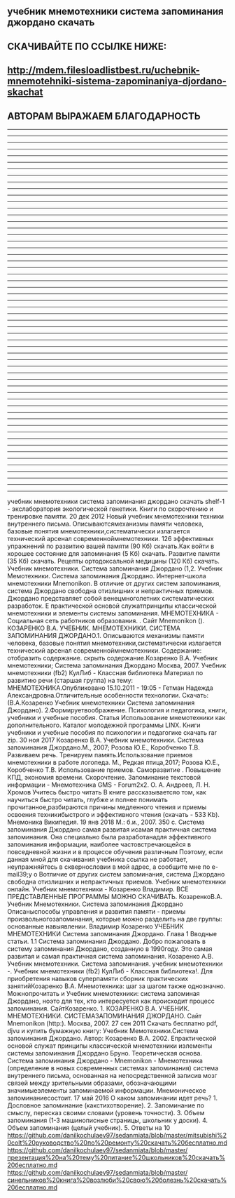 учебник мнемотехники система запоминания джордано скачать
--------------------------------------------------
СКАЧИВАЙТЕ ПО ССЫЛКЕ НИЖЕ:
--------------------------------------------------
http://mdem.filesloadlistbest.ru/uchebnik-mnemotehniki-sistema-zapominaniya-djordano-skachat
--------------------------------------------------
АВТОРАМ ВЫРАЖАЕМ БЛАГОДАРНОСТЬ
--------------------------------------------------
--------------------------------------------------
--------------------------------------------------
--------------------------------------------------
--------------------------------------------------
--------------------------------------------------
--------------------------------------------------
--------------------------------------------------
--------------------------------------------------
--------------------------------------------------
--------------------------------------------------
--------------------------------------------------
--------------------------------------------------
--------------------------------------------------
--------------------------------------------------
--------------------------------------------------
--------------------------------------------------
--------------------------------------------------
--------------------------------------------------
--------------------------------------------------
--------------------------------------------------
--------------------------------------------------
--------------------------------------------------
--------------------------------------------------
--------------------------------------------------
--------------------------------------------------
--------------------------------------------------
--------------------------------------------------
--------------------------------------------------
--------------------------------------------------
--------------------------------------------------
--------------------------------------------------
--------------------------------------------------
--------------------------------------------------
--------------------------------------------------
--------------------------------------------------
--------------------------------------------------
--------------------------------------------------
--------------------------------------------------
--------------------------------------------------
--------------------------------------------------
--------------------------------------------------
--------------------------------------------------
--------------------------------------------------
--------------------------------------------------
--------------------------------------------------
--------------------------------------------------
--------------------------------------------------
--------------------------------------------------
--------------------------------------------------
--------------------------------------------------
--------------------------------------------------
--------------------------------------------------
--------------------------------------------------
--------------------------------------------------
--------------------------------------------------
--------------------------------------------------
учебник мнемотехники система запоминания джордано скачать shelf-1 - экслаборатория экологической генетики. Книги по скорочтению и тренировке памяти. 20 дек 2012  Новый учебник мнемотехники техники внутреннего письма. Описываютсямеханизмы памяти человека, базовые понятия мнемотехники,систематически излагается технический арсенал современноймнемотехники. 126 эффективных упражнений по развитию вашей памяти (90 Кб) скачать.Как войти в хорошее состояние для запоминания (5 Кб) скачать. Развитие памяти (35 Кб) скачать. Рецепты ортодоксальной медицины (120 Кб) скачать. Учебник мнемотехники. Система запоминания Джордано (1,2. Учебник Мемотехники. Система запоминания Джордано. Интернет-школа мнемотехники Mnemonikon. В отличие от других систем запоминания, система Джордано свободна отизлишних и непрактичных приемов. Джордано представляет собой венецмноголетних систематических разработок. Е практической основой служатпринципы классической мнемотехники и элементы системы запоминания. МНЕМОТЕХНИКА - Социальная сеть работников образования. . Сайт Mnemonikon (). КОЗАРЕНКО В.А. УЧЕБНИК. МНЕМОТЕХНИКИ. СИСТЕМА ЗАПОМИНАНИЯ ДЖОРДАНО.1. Описываются механизмы памяти человека, базовые понятия мнемотехники,систематически излагается технический арсенал современноймнемотехники. Содержание: отобразить содержание. скрыть содержание.Козаренко В.А. Учебник мнемотехники; Система запоминания Джордано Москва, 2007. Учебник мнемотехники (fb2)  КулЛиб - Классная библиотека
Материал по развитию речи (старшая группа) на тему: МНЕМОТЕХНИКА.Опубликовано 15.10.2011 - 19:05 - Гетман Надежда Александровна.Отличительные особенности технологии.  Скачать:  (В.А.Козаренко Учебник мнемотехники Система запоминания Джордано). 2.Формируетвоображение. Психология и педагогика, книги, учебники и учебные пособия. Статья Использование мнемотехники как дополнительного. Каталог молодежной программы LINX. Книги учебники и учебные пособия по психологии и педагогике скачать rar zip. 30 ноя 2017  Козаренко В.А. Учебник мнемотехники. Система запоминания Джордано.М., 2007; Розова Ю.Е., Коробченко Т.В. Развиваем речь. Тренируем память.Использование приемов мнемотехники в работе логопеда. М., Редкая птица,2017; Розова Ю.Е., Коробченко Т.В. Использование приемов. Саморазвитие . Повышение КПД, экономия времени. Скорочтение. Запоминание текстовой информации - Мнемотехника GMS - Forum2x2. О. А. Андреев, Л. Н. Хромов Учитесь быстро читать В книге рассказываетсяо том, как научиться быстро читать, глубже и полнее понимать прочитанное,разбираются причины медленного чтения и приемы освоения техникибыстрого и эффективного чтения (скачать - 533 Kb). Мнемоника  Википедия. 19 янв 2018  М.: б.и., 2007. 350 c. Система запоминания Джордано самая развитая исамая практичная система запоминания. Она специально была разработанадля эффективного запоминания информации, наиболее частовстречающейся в повседневной жизни и в процессе обучения различным
Поэтому, если данная мной для скачивания учебника ссылка не работает, неупражняйтесь в сквернословии в мой адрес, а сообщите мне по e-mail39;у о  Вотличие от других систем запоминания, система Джордано свободна отизлишних и непрактичных приемов.  Учебник мнемотехники онлайн. Учебник мнемотехники - Козаренко Владимир. ВСЕ ПРЕДСТАВЛЕННЫЕ ПРОГРАММЫ МОЖНО СКАЧИВАТЬ.  КозаренкоВ.А. Учебник Мнемотехники. Система запоминания Джордано  Описаныспособы управления и развития памяти - приемы произвольногозапоминания, которые можно разделить на две группы: основанные навыявлении. Владимир Козаренко УЧЕБНИК МНЕМОТЕХНИКИ Система запоминания Джордано. Глава 1 Вводные статьи. 1.1 Система запоминания Джордано. Добро пожаловать в систему запоминания Джордано, созданную в 1990году. Это самая развитая и самая практичная система запоминания. Козаренко А.В. Учебник мнемотехники. Система запоминания. учебник мнемотехники -. Учебник мнемотехники (fb2)  КулЛиб - Классная библиотека!. Для приобретения навыков суперпамяти сборник практических занятийКозаренко В.А. Мнемотехника: шаг за шагом также однозначно. Можнопрочитать и Учебник мнемотехники: система запоминая Джордано, ноэто для тех, кто интересуется как происходит процесс запоминания. СайтКозаренко. 1. КОЗАРЕНКО В.А. УЧЕБНИК. МНЕМОТЕХНИКИ. СИСТЕМАЗАПОМИНАНИЯ ДЖОРДАНО. Сайт Mnemonikon (http:). Москва, 2007. 27 сен 2011  Скачать бесплатно pdf, djvu и купить бумажную книгу: Учебник Мемотехники.Система запоминания Джордано. Автор: Козаренко В.А. 2002.  Епрактической основой служат принципы классической мнемотехники иэлементы системы запоминания Джордано Бруно. Теоретическая основа. Система запоминания Джордано - Mnemonikon -
Мнемотехника (определение в новых современных системах запоминания) система внутреннего письма, основанная на непосредственной записив мозг связей между зрительными образами, обозначающими значимыеэлементы запоминаемой информации. Мнемоническое запоминаниесостоит. 17 май 2016  О каком запоминании идет речь? 1. Дословное запоминание (какстихотворение). 2. Запоминание по смыслу, пересказ своими словами (уровень точности). 3. Объем запоминания (1-3 машинописные страницы, школьник у доски). 4. Объем запоминания (целый учебник). 5. Ответы на 10
https://github.com/danilkochulaev97/sedanmiata/blob/master/mitsubishi%20colt%20руководство%20по%20ремонту%20скачать%20бесплатно.md
https://github.com/danilkochulaev97/sedanmiata/blob/master/презентация%20на%20тему%20питание%20школьников%20скачать%20бесплатно.md
https://github.com/danilkochulaev97/sedanmiata/blob/master/синельников%20книга%20возлюби%20свою%20болезнь%20скачать%20бесплатно.md